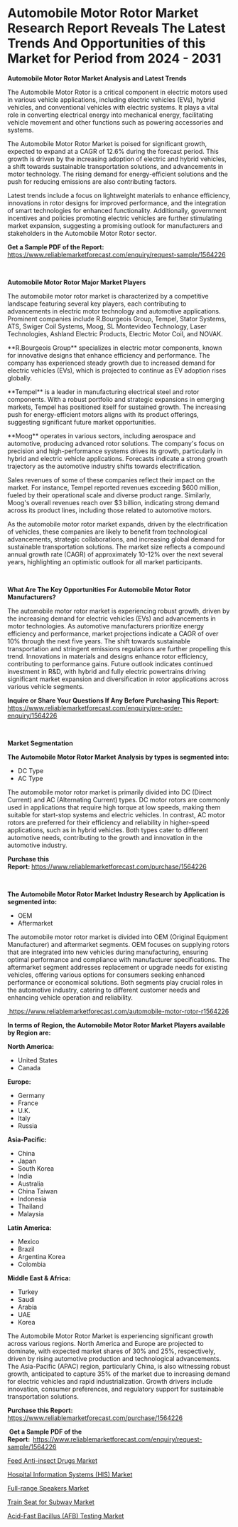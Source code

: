 <p><h1>Automobile Motor Rotor Market Research Report Reveals The Latest Trends And Opportunities of this Market for Period from 2024 - 2031</h1></p><p><strong>Automobile Motor Rotor Market Analysis and Latest Trends</strong></p>
<p><p>The Automobile Motor Rotor is a critical component in electric motors used in various vehicle applications, including electric vehicles (EVs), hybrid vehicles, and conventional vehicles with electric systems. It plays a vital role in converting electrical energy into mechanical energy, facilitating vehicle movement and other functions such as powering accessories and systems.</p><p>The Automobile Motor Rotor Market is poised for significant growth, expected to expand at a CAGR of 12.6% during the forecast period. This growth is driven by the increasing adoption of electric and hybrid vehicles, a shift towards sustainable transportation solutions, and advancements in motor technology. The rising demand for energy-efficient solutions and the push for reducing emissions are also contributing factors. </p><p>Latest trends include a focus on lightweight materials to enhance efficiency, innovations in rotor designs for improved performance, and the integration of smart technologies for enhanced functionality. Additionally, government incentives and policies promoting electric vehicles are further stimulating market expansion, suggesting a promising outlook for manufacturers and stakeholders in the Automobile Motor Rotor sector.</p></p>
<p><strong>Get a Sample PDF of the Report:&nbsp;</strong> <a href="https://www.reliablemarketforecast.com/enquiry/request-sample/1564226?utm_campaign=1134&utm_medium=2&utm_source=Github&utm_content=ia&utm_term=03112024&utm_id=automobile-motor-rotor">https://www.reliablemarketforecast.com/enquiry/request-sample/1564226</a></p>
<p>&nbsp;</p>
<p><strong>Automobile Motor Rotor Major Market Players</strong></p>
<p><p>The automobile motor rotor market is characterized by a competitive landscape featuring several key players, each contributing to advancements in electric motor technology and automotive applications. Prominent companies include R.Bourgeois Group, Tempel, Stator Systems, ATS, Swiger Coil Systems, Moog, SL Montevideo Technology, Laser Technologies, Ashland Electric Products, Electric Motor Coil, and NOVAK.</p><p>**R.Bourgeois Group** specializes in electric motor components, known for innovative designs that enhance efficiency and performance. The company has experienced steady growth due to increased demand for electric vehicles (EVs), which is projected to continue as EV adoption rises globally.</p><p>**Tempel** is a leader in manufacturing electrical steel and rotor components. With a robust portfolio and strategic expansions in emerging markets, Tempel has positioned itself for sustained growth. The increasing push for energy-efficient motors aligns with its product offerings, suggesting significant future market opportunities.</p><p>**Moog** operates in various sectors, including aerospace and automotive, producing advanced rotor solutions. The company's focus on precision and high-performance systems drives its growth, particularly in hybrid and electric vehicle applications. Forecasts indicate a strong growth trajectory as the automotive industry shifts towards electrification.</p><p>Sales revenues of some of these companies reflect their impact on the market. For instance, Tempel reported revenues exceeding $600 million, fueled by their operational scale and diverse product range. Similarly, Moog's overall revenues reach over $3 billion, indicating strong demand across its product lines, including those related to automotive motors.</p><p>As the automobile motor rotor market expands, driven by the electrification of vehicles, these companies are likely to benefit from technological advancements, strategic collaborations, and increasing global demand for sustainable transportation solutions. The market size reflects a compound annual growth rate (CAGR) of approximately 10-12% over the next several years, highlighting an optimistic outlook for all market participants.</p></p>
<p>&nbsp;</p>
<p><strong>What Are The Key Opportunities For Automobile Motor Rotor Manufacturers?</strong></p>
<p><p>The automobile motor rotor market is experiencing robust growth, driven by the increasing demand for electric vehicles (EVs) and advancements in motor technologies. As automotive manufacturers prioritize energy efficiency and performance, market projections indicate a CAGR of over 10% through the next five years. The shift towards sustainable transportation and stringent emissions regulations are further propelling this trend. Innovations in materials and designs enhance rotor efficiency, contributing to performance gains. Future outlook indicates continued investment in R&D, with hybrid and fully electric powertrains driving significant market expansion and diversification in rotor applications across various vehicle segments.</p></p>
<p><strong>Inquire or Share Your Questions If Any Before Purchasing This Report:</strong> <a href="https://www.reliablemarketforecast.com/enquiry/pre-order-enquiry/1564226?utm_campaign=1134&utm_medium=2&utm_source=Github&utm_content=ia&utm_term=03112024&utm_id=automobile-motor-rotor">https://www.reliablemarketforecast.com/enquiry/pre-order-enquiry/1564226</a></p>
<p>&nbsp;</p>
<p><strong>Market Segmentation</strong></p>
<p><strong>The Automobile Motor Rotor Market Analysis by types is segmented into:</strong></p>
<p><ul><li>DC Type</li><li>AC Type</li></ul></p>
<p><p>The automobile motor rotor market is primarily divided into DC (Direct Current) and AC (Alternating Current) types. DC motor rotors are commonly used in applications that require high torque at low speeds, making them suitable for start-stop systems and electric vehicles. In contrast, AC motor rotors are preferred for their efficiency and reliability in higher-speed applications, such as in hybrid vehicles. Both types cater to different automotive needs, contributing to the growth and innovation in the automotive industry.</p></p>
<p><strong>Purchase this Report:&nbsp;</strong><a href="https://www.reliablemarketforecast.com/purchase/1564226?utm_campaign=1134&utm_medium=2&utm_source=Github&utm_content=ia&utm_term=03112024&utm_id=automobile-motor-rotor">https://www.reliablemarketforecast.com/purchase/1564226</a></p>
<p>&nbsp;</p>
<p><strong>The Automobile Motor Rotor Market Industry Research by Application is segmented into:</strong></p>
<p><ul><li>OEM</li><li>Aftermarket</li></ul></p>
<p><p>The automobile motor rotor market is divided into OEM (Original Equipment Manufacturer) and aftermarket segments. OEM focuses on supplying rotors that are integrated into new vehicles during manufacturing, ensuring optimal performance and compliance with manufacturer specifications. The aftermarket segment addresses replacement or upgrade needs for existing vehicles, offering various options for consumers seeking enhanced performance or economical solutions. Both segments play crucial roles in the automotive industry, catering to different customer needs and enhancing vehicle operation and reliability.</p></p>
<p><a href="https://www.reliablemarketforecast.com/automobile-motor-rotor-r1564226?utm_campaign=1134&utm_medium=2&utm_source=Github&utm_content=ia&utm_term=03112024&utm_id=automobile-motor-rotor">&nbsp;https://www.reliablemarketforecast.com/automobile-motor-rotor-r1564226</a></p>
<p><strong>In terms of Region, the Automobile Motor Rotor Market Players available by Region are:</strong></p>
<p>
    <p> <strong> North America: </strong>
        <ul>
            <li>United States</li>
            <li>Canada</li>
        </ul>
        </p> 
    <p> <strong> Europe: </strong>
        <ul>
            <li>Germany</li>
            <li>France</li>
            <li>U.K.</li>
            <li>Italy</li>
            <li>Russia</li>
        </ul>
        </p> 
    <p> <strong> Asia-Pacific: </strong>
        <ul>
            <li>China</li>
            <li>Japan</li>
            <li>South Korea</li>
            <li>India</li>
            <li>Australia</li>
            <li>China Taiwan</li>
            <li>Indonesia</li>
            <li>Thailand</li>
            <li>Malaysia</li>
        </ul>
        </p> 
    <p> <strong> Latin America: </strong>
        <ul>
            <li>Mexico</li>
            <li>Brazil</li>
            <li>Argentina Korea</li>
            <li>Colombia</li>
        </ul>
        </p> 
    <p> <strong> Middle East & Africa: </strong>
        <ul>
            <li>Turkey</li>
            <li>Saudi</li>
            <li>Arabia</li>
            <li>UAE</li>
            <li>Korea</li>
        </ul>
    </p>
    </p>
<p><p>The Automobile Motor Rotor Market is experiencing significant growth across various regions. North America and Europe are projected to dominate, with expected market shares of 30% and 25%, respectively, driven by rising automotive production and technological advancements. The Asia-Pacific (APAC) region, particularly China, is also witnessing robust growth, anticipated to capture 35% of the market due to increasing demand for electric vehicles and rapid industrialization. Growth drivers include innovation, consumer preferences, and regulatory support for sustainable transportation solutions.</p></p>
<p><strong>Purchase this Report: </strong><a href="https://www.reliablemarketforecast.com/purchase/1564226?utm_campaign=1134&utm_medium=2&utm_source=Github&utm_content=ia&utm_term=03112024&utm_id=automobile-motor-rotor">https://www.reliablemarketforecast.com/purchase/1564226</a></p>
<p>&nbsp;<strong>Get a Sample PDF of the Report:&nbsp;&nbsp;</strong><a href="https://www.reliablemarketforecast.com/enquiry/request-sample/1564226?utm_campaign=1134&utm_medium=2&utm_source=Github&utm_content=ia&utm_term=03112024&utm_id=automobile-motor-rotor">https://www.reliablemarketforecast.com/enquiry/request-sample/1564226</a></p>
<p><strong></strong></p>
<p><p><a href="https://www.linkedin.com/pulse/regional-adaptations-global-feed-anti-insect-drugs-market-ihxxe?utm_campaign=1134&utm_medium=2&utm_source=Github&utm_content=ia&utm_term=03112024&utm_id=automobile-motor-rotor">Feed Anti-insect Drugs Market</a></p><p><a href="https://issuu.com/reportprime-2/docs/hospital-information-systems-his-ma_becc4beda50dea?utm_campaign=1134&utm_medium=2&utm_source=Github&utm_content=ia&utm_term=03112024&utm_id=automobile-motor-rotor">Hospital Information Systems (HIS) Market</a></p><p><a href="https://www.linkedin.com/pulse/full-range-speakers-market-outlook-forecast-from-2024-fsuie?utm_campaign=1134&utm_medium=2&utm_source=Github&utm_content=ia&utm_term=03112024&utm_id=automobile-motor-rotor">Full-range Speakers Market</a></p><p><a href="https://github.com/karolinec5dqui/Market-Research-Report-List-1/blob/main/train-seat-for-subway-market.md?utm_campaign=1134&utm_medium=2&utm_source=Github&utm_content=ia&utm_term=03112024&utm_id=automobile-motor-rotor">Train Seat for Subway Market</a></p><p><a href="https://issuu.com/reportprime-2/docs/acid-fast-bacillus-afb-testing-mark_b2764bc7c5ca74?utm_campaign=1134&utm_medium=2&utm_source=Github&utm_content=ia&utm_term=03112024&utm_id=automobile-motor-rotor">Acid-Fast Bacillus (AFB) Testing Market</a></p></p>